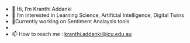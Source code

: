 - 👋 Hi, I’m Kranthi Addanki
- 👀 I’m interested in Learning Science, Artificial Intelligence, Digital Twins
- 🌱Currently working on Sentiment Analaysis tools
-
- 📫 How to reach me : kranthi.addanki@jcu.edu.au

<!---
kranthiAdd/kranthiAdd is a ✨ special ✨ repository because its `README.md` (this file) appears on your GitHub profile.
You can click the Preview link to take a look at your changes.
--->
